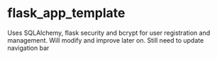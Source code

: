 # flask_app_template
Uses SQLAlchemy, flask security and bcrypt for user registration and management. Will modify and improve later on. Still need to update navigation bar
